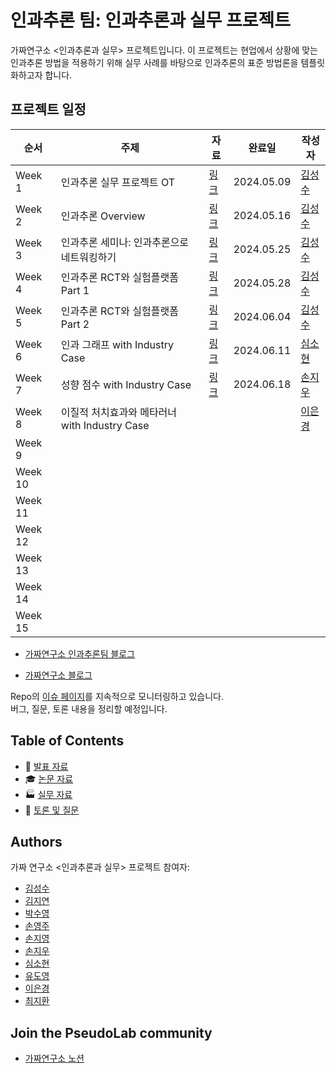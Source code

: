 # 인과추론 팀: 인과추론과 실무 프로젝트

가짜연구소 <인과추론과 실무> 프로젝트입니다. 이 프로젝트는 현업에서 상황에 맞는 인과추론 방법을 적용하기 위해  실무 사례를 바탕으로 인과추론의 표준 방법론을 템플릿화하고자 합니다. 

## 프로젝트 일정

| 순서    | 주제                      | 자료 | 완료일 | 작성자                                 |
| ------- | ------------------------- | ---- | ------ | -------------------------------------- |
| Week 1  | 인과추론 실무 프로젝트 OT |  [링크](https://github.com/CausalInferenceLab/causal-inference-practice/blob/main/Materials/Week01_OT.pdf)    | 2024.05.09    | [김성수](https://github.com/fenzhantw) |
| Week 2  | 인과추론 Overview         | [링크](https://github.com/CausalInferenceLab/causal-inference-practice/blob/main/Materials/Week02_Causal_inference_overview.pdf)     | 2024.05.16    | [김성수](https://github.com/fenzhantw) |
| Week 3  | 인과추론 세미나: 인과추론으로 네트워킹하기                          |[링크](https://github.com/CausalInferenceLab/causal-inference-practice/blob/main/Materials/Week03_Causal_inference_seiminar.pdf)      |2024.05.25        |[김성수](https://github.com/fenzhantw)                                        |
| Week 4  | 인과추론 RCT와 실험플랫폼 Part 1                         |[링크](https://github.com/CausalInferenceLab/causal-inference-practice/blob/main/Materials/Week04_05_RCT_experiment_platform.pdf) |2024.05.28     |[김성수](https://github.com/fenzhantw)                                        |
| Week 5  | 인과추론 RCT와 실험플랫폼 Part 2                          |[링크](https://github.com/CausalInferenceLab/causal-inference-practice/blob/main/Materials/Week04_05_RCT_experiment_platform.pdf)       |2024.06.04        |[김성수](https://github.com/fenzhantw)                                        |
| Week 6  | 인과 그래프 with Industry Case                          |[링크](https://github.com/CausalInferenceLab/causal-inference-practice/blob/main/Materials/Week06_Graphical_causal_model.pdf)      |2024.06.11        |[심소현](https://github.com/sim-so)                                        |
| Week 7  | 성향 점수 with Industry Case                          |[링크](https://github.com/CausalInferenceLab/causal-inference-practice/blob/main/Materials/Week7_Propensity_score.pdf)      |2024.06.18        |[손지우](github.com/bungaedm)                                        |
| Week 8  | 이질적 처치효과와 메타러너 with Industry Case                          |      |      |[이은경](https://github.com/eun-kyoung113)                                          |
| Week 9  |                           |      |        |                                        |
| Week 10 |                           |      |        |                                        |
| Week 11 |                           |      |        |                                        |
| Week 12 |                           |      |        |                                        |
| Week 13 |                           |      |        |                                        |
| Week 14 |                           |      |        |                                        |
| Week 15 |                           |      |        |                                        |

- [가짜연구소 인과추론팀 블로그](https://causalinferencelab.github.io/)

- [가짜연구소 블로그](https://pseudolab.github.io/)

Repo의 [이슈 페이지](https://github.com/CausalInferenceLab/causal-inference-practice/issues)를 지속적으로 모니터링하고 있습니다.  
버그, 질문, 토론 내용을 정리할 예정입니다.

## Table of Contents

- 🔬 [발표 자료](https://github.com/CausalInferenceLab/causal-inference-practice/tree/main/Materials)
- 🎓 [논문 자료](https://github.com/CausalInferenceLab/causal-inference-practice/tree/main/src/papers.md)
- 🏭 [실무 자료](https://github.com/CausalInferenceLab/causal-inference-practice/tree/main/src/industry-applications.md)
- 💬 [토론 및 질문](https://github.com/CausalInferenceLab/causal-inference-practice/issues)

## Authors

가짜 연구소 <인과추론과 실무> 프로젝트 참여자:

- [김성수](https://github.com/fenzhantw) 
- [김지연](https://github.com/jiyeon0822) 
- [박수영](https://github.com/euphoria0-0) 
- [손영주](https://github.com/nibblepebble) 
- [손지영](https://github.com/soye-jy) 
- [손지우](https://github.com/bungaedm)
- [심소현](https://github.com/sim-so)
- [유도영](https://github.com/nachoryu)
- [이은경](https://github.com/eun-kyoung113) 
- [최지환](https://github.com/markjihwan) 

  
## Join the PseudoLab community

- [가짜연구소 노션](https://pseudo-lab.com/chanrankim/Pseudo-Lab-c42db6652c1b45c3ba4bfe157c70cf09)
